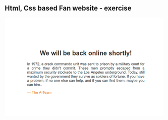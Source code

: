 Html, Css based Fan website - exercise
---

![The_A_Team](https://github.com/r4nd3l/The_A_Team/blob/master/sample.png)

